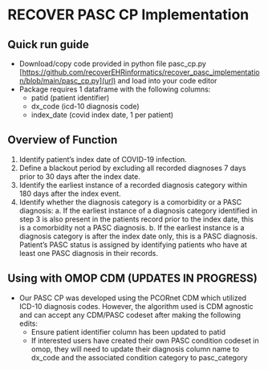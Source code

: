 # RECOVER PASC CP Implementation

## Quick run guide
- Download/copy code provided in python file pasc_cp.py [https://github.com/recoverEHRinformatics/recover_pasc_implementation/blob/main/pasc_cp.py](url) and load into your code editor
- Package requires 1 dataframe with the following columns:
  - patid (patient identifier)
  - dx_code (icd-10 diagnosis code)
  - index_date (covid index date, 1 per patient)

## Overview of Function 
1.	Identify patient’s index date of COVID-19 infection. 
2.	Define a blackout period by excluding all recorded diagnoses 7 days prior to 30 days after the index date.
3.	Identify the earliest instance of a recorded diagnosis category within 180 days after the index event.
4.	Identify whether the diagnosis category is a comorbidity or a PASC diagnosis:
a.	If the earliest instance of a diagnosis category identified in step 3 is also present in the patients record prior to the index date, this is a comorbidity not a PASC diagnosis.
b.	If the earliest instance is a diagnosis category is after the index date only, this is a PASC diagnosis.
Patient’s PASC status is assigned by identifying patients who have at least one PASC diagnosis in their records.

## Using with OMOP CDM (UPDATES IN PROGRESS)
- Our PASC CP was developed using the PCORnet CDM which utilized ICD-10 diagnosis codes. However, the algorithm used is CDM agnostic and can accept any CDM/PASC codeset after making the following edits:
  - Ensure patient identifier column has been updated to patid
  - If interested users have created their own PASC condition codeset in omop, they will need to update their diagnosis column name to dx_code and the associated condition category to pasc_category
